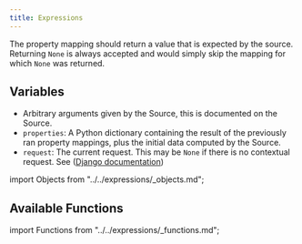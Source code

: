 ```yaml
---
title: Expressions
---
```


The property mapping should return a value that is expected by the source. Returning `None` is always accepted and would simply skip the mapping for which `None` was returned.

## Variables

-   Arbitrary arguments given by the Source, this is documented on the Source.
-   `properties`: A Python dictionary containing the result of the previously ran property mappings, plus the initial data computed by the Source.
-   `request`: The current request. This may be `None` if there is no contextual request. See ([Django documentation](https://docs.djangoproject.com/en/3.0/ref/request-response/#httprequest-objects))

import Objects from "../../expressions/\_objects.md";

<Objects />

## Available Functions

import Functions from "../../expressions/\_functions.md";

<Functions />
